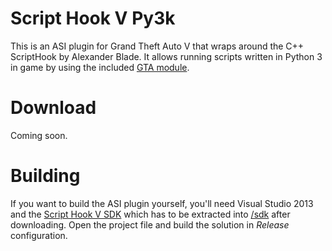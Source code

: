 # Script Hook V Py3k
This is an ASI plugin for Grand Theft Auto V that wraps around the C++ ScriptHook by Alexander Blade. It allows running scripts written in Python 3 in game by using the included [GTA module](/python/gta.py).

# Download
Coming soon.

# Building
If you want to build the ASI plugin yourself, you'll need Visual Studio 2013 and the [Script Hook V SDK](http://www.dev-c.com/gtav/scripthookv/) which has to be extracted into [/sdk](/sdk) after downloading.
Open the project file and build the solution in *Release* configuration.
